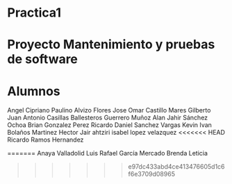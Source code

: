 
# Practica1

# Proyecto Mantenimiento y pruebas de software
# Alumnos
Angel Cipriano Paulino
Alvizo Flores Jose Omar
Castillo Mares Gilberto
Juan Antonio Casillas Ballesteros
Guerrero Muñoz Alan Jahir
Sánchez Ochoa Brian
Gonzalez Perez Ricardo Daniel 
Sanchez Vargas Kevin Ivan
Bolaños Martinez Hector Jair
ahtziri isabel lopez velazquez
<<<<<<< HEAD
Ricardo Ramos Hernandez


=======
Anaya Valladolid Luis Rafael
García Mercado Brenda Leticia
>>>>>>> e97dc433abd4ce413476605d1c6f6e3709d08965



